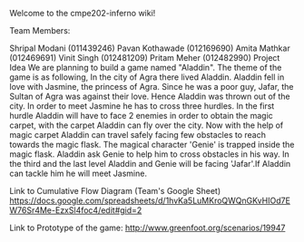 Welcome to the cmpe202-inferno wiki!

Team Members:

Shripal Modani (011439246)
Pavan Kothawade (012169690)
Amita Mathkar (012469691)
Vinit Singh (012481209)
Pritam Meher (012482990)
Project Idea We are planning to build a game named "Aladdin". The theme of the game is as following, In the city of Agra there lived Aladdin. Aladdin fell in love with Jasmine, the princess of Agra. Since he was a poor guy, Jafar, the Sultan of Agra was against their love. Hence Aladdin was thrown out of the city. In order to meet Jasmine he has to cross three hurdles. In the first hurdle Aladdin will have to face 2 enemies in order to obtain the magic carpet, with the carpet Aladdin can fly over the city. Now with the help of magic carpet Aladdin can travel safely facing few obstacles to reach towards the magic flask. The magical character 'Genie' is trapped inside the magic flask. Aladdin ask Genie to help him to cross obstacles in his way. In the third and the last level Aladdin and Genie will be facing 'Jafar'.If Aladdin can tackle him he will meet Jasmine.

Link to Cumulative Flow Diagram (Team's Google Sheet) https://docs.google.com/spreadsheets/d/1hvKa5LuMKroQWQnGKvHIOd7EW76Sr4Me-EzxSl4foc4/edit#gid=2

Link to Prototype of the game: http://www.greenfoot.org/scenarios/19947